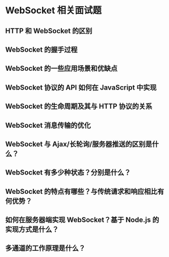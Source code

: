 # WebSocket 相关面试题

## HTTP 和 WebSocket 的区别

## WebSocket 的握手过程

## WebSocket 的一些应用场景和优缺点

## WebSocket 协议的 API 如何在 JavaScript 中实现

## WebSocket 的生命周期及其与 HTTP 协议的关系

## WebSocket 消息传输的优化

## WebSocket 与 Ajax/长轮询/服务器推送的区别是什么？

## WebSocket 有多少种状态？分别是什么？

## WebSocket 的特点有哪些？与传统请求和响应相比有何优势？

## 如何在服务器端实现 WebSocket？基于 Node.js 的实现方式是什么？

## 多通道的工作原理是什么？
